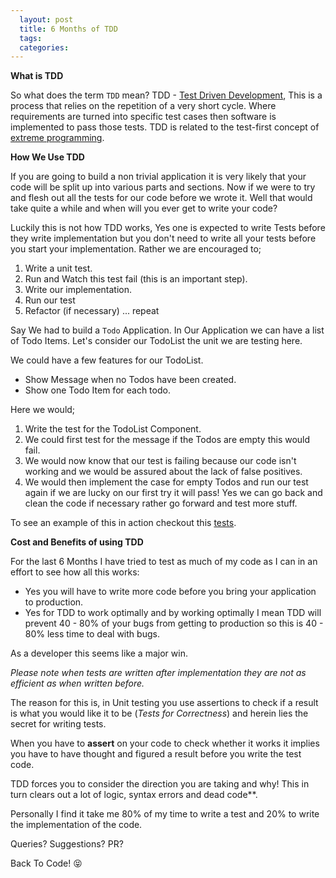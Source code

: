 ```yaml
---
  layout: post
  title: 6 Months of TDD
  tags:
  categories:
---
```


**What is TDD**

So what does the term `TDD` mean? TDD - [Test Driven Development](https://en.wikipedia.org/wiki/Test-driven_development), This is a process that relies on the repetition of a very short cycle. Where requirements are turned into specific test cases then software is implemented to pass those tests. TDD is related to the test-first concept of [extreme programming](https://en.wikipedia.org/wiki/Extreme_programming).

**How We Use TDD**

If you are going to build a non trivial application it is very likely that your code will be split up into various parts and sections. Now if we were to try and flesh out all the tests for our code before we wrote it. Well that would take quite a while and when will you ever get to write your code?

Luckily this is not how TDD works, Yes one is expected to write Tests before they write implementation but you don't need to write all your tests before you start your implementation.
Rather we are encouraged to;
1. Write a unit test.
2. Run and Watch this test fail (this is an important step).
3. Write our implementation.
4. Run our test
5. Refactor (if necessary) ... repeat

Say We had to build a `Todo` Application. In Our Application we can have a list of Todo Items. Let's consider our TodoList the unit we are testing here.

We could have a few features for our TodoList.

- Show Message when no Todos have been created.
- Show one Todo Item for each todo.

Here we would;
 1. Write the test for the TodoList Component.
 2. We could first test for the message if the Todos are empty this would fail.
 3. We would now know that our test is failing because our code isn't working and we would be assured about the lack of false positives.
 4. We would then implement the case for empty Todos and run our test again if we are lucky on our first try it will pass! Yes we can go back and clean the code if necessary rather go forward and test more stuff.

 To see an example of this in action checkout this [tests](https://github.com/zacck/ReactTODOSample/tree/master/app/tests).

**Cost and Benefits of using TDD**

For the last 6 Months I have tried to test as much of my code as I can in an effort to see how all this works:

- Yes you will have to write more code before you bring your application to production.
- Yes for TDD to work optimally and by working optimally I mean TDD will prevent 40 - 80% of your bugs from getting to production so this is 40 - 80% less time to deal with bugs.

As a developer this seems like a major win.

*Please note when tests are written after implementation they are not as efficient as when written before.*

The reason for this is, in Unit testing you use assertions to check if a result is what you would like it to be (*Tests for Correctness*) and herein lies the secret for writing tests.

When you have to **assert** on your code to check whether it works it implies you have to have thought and figured a result before you write the test code.

TDD forces you to consider the direction you are taking and why! This in turn clears out a lot of logic, syntax errors and dead code**.

Personally I find it take me 80% of my time to write a test and 20% to write the implementation of the code.


Queries? Suggestions? PR?

Back To Code! &#x1f61d;
